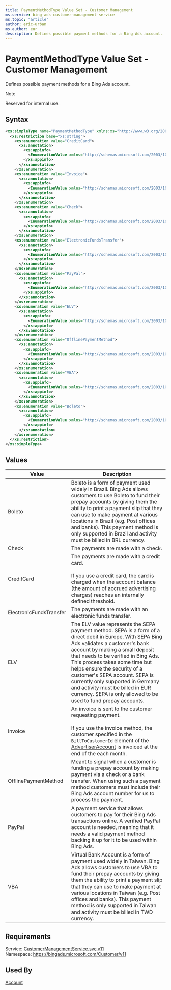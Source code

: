 ```yaml
---
title: PaymentMethodType Value Set - Customer Management
ms.service: bing-ads-customer-management-service
ms.topic: "article"
author: eric-urban
ms.author: eur
description: Defines possible payment methods for a Bing Ads account.
---
```

# PaymentMethodType Value Set - Customer Management
Defines possible payment methods for a Bing Ads account.

> [!NOTE]
> Reserved for internal use.

## Syntax
```xml
<xs:simpleType name="PaymentMethodType" xmlns:xs="http://www.w3.org/2001/XMLSchema">
  <xs:restriction base="xs:string">
    <xs:enumeration value="CreditCard">
      <xs:annotation>
        <xs:appinfo>
          <EnumerationValue xmlns="http://schemas.microsoft.com/2003/10/Serialization/">1</EnumerationValue>
        </xs:appinfo>
      </xs:annotation>
    </xs:enumeration>
    <xs:enumeration value="Invoice">
      <xs:annotation>
        <xs:appinfo>
          <EnumerationValue xmlns="http://schemas.microsoft.com/2003/10/Serialization/">2</EnumerationValue>
        </xs:appinfo>
      </xs:annotation>
    </xs:enumeration>
    <xs:enumeration value="Check">
      <xs:annotation>
        <xs:appinfo>
          <EnumerationValue xmlns="http://schemas.microsoft.com/2003/10/Serialization/">3</EnumerationValue>
        </xs:appinfo>
      </xs:annotation>
    </xs:enumeration>
    <xs:enumeration value="ElectronicFundsTransfer">
      <xs:annotation>
        <xs:appinfo>
          <EnumerationValue xmlns="http://schemas.microsoft.com/2003/10/Serialization/">4</EnumerationValue>
        </xs:appinfo>
      </xs:annotation>
    </xs:enumeration>
    <xs:enumeration value="PayPal">
      <xs:annotation>
        <xs:appinfo>
          <EnumerationValue xmlns="http://schemas.microsoft.com/2003/10/Serialization/">5</EnumerationValue>
        </xs:appinfo>
      </xs:annotation>
    </xs:enumeration>
    <xs:enumeration value="ELV">
      <xs:annotation>
        <xs:appinfo>
          <EnumerationValue xmlns="http://schemas.microsoft.com/2003/10/Serialization/">6</EnumerationValue>
        </xs:appinfo>
      </xs:annotation>
    </xs:enumeration>
    <xs:enumeration value="OfflinePaymentMethod">
      <xs:annotation>
        <xs:appinfo>
          <EnumerationValue xmlns="http://schemas.microsoft.com/2003/10/Serialization/">7</EnumerationValue>
        </xs:appinfo>
      </xs:annotation>
    </xs:enumeration>
    <xs:enumeration value="VBA">
      <xs:annotation>
        <xs:appinfo>
          <EnumerationValue xmlns="http://schemas.microsoft.com/2003/10/Serialization/">8</EnumerationValue>
        </xs:appinfo>
      </xs:annotation>
    </xs:enumeration>
    <xs:enumeration value="Boleto">
      <xs:annotation>
        <xs:appinfo>
          <EnumerationValue xmlns="http://schemas.microsoft.com/2003/10/Serialization/">9</EnumerationValue>
        </xs:appinfo>
      </xs:annotation>
    </xs:enumeration>
  </xs:restriction>
</xs:simpleType>
```

## <a name="values"></a>Values

|Value|Description|
|-----------|---------------|
|<a name="boleto"></a>Boleto|Boleto is a form of payment used widely in Brazil. Bing Ads allows customers to use Boleto to fund their prepay accounts by giving them the ability to print a payment slip that they can use to make payment at various locations in Brazil (e.g. Post offices and banks). This payment method is only supported in Brazil and activity must be billed in BRL currency.|
|<a name="check"></a>Check|The payments are made with a check.|
|<a name="creditcard"></a>CreditCard|The payments are made with a credit card.<br /><br />If you use a credit card, the card is charged when the account balance (the amount of accrued advertising charges) reaches an internally defined threshold.|
|<a name="electronicfundstransfer"></a>ElectronicFundsTransfer|The payments are made with an electronic funds transfer.|
|<a name="elv"></a>ELV|The ELV value represents the SEPA payment method. SEPA is a form of a direct debit in Europe. With SEPA Bing Ads validates a customer's bank account by making a small deposit that needs to be verified in Bing Ads. This process takes some time but helps ensure the security of a customer's SEPA account. SEPA is currently only supported in Germany and activity must be billed in EUR currency. SEPA is only allowed to be used to fund prepay accounts.|
|<a name="invoice"></a>Invoice|An invoice is sent to the customer requesting payment.<br /><br />If you use the invoice method, the customer specified in the `BillToCustomerId` element of the [AdvertiserAccount](../customer-management-service/advertiseraccount.md) is invoiced at the end of the each month.|
|<a name="offlinepaymentmethod"></a>OfflinePaymentMethod|Meant to signal when a customer is funding a prepay account by making payment via a check or a bank transfer. When using such a payment method customers must include their Bing Ads account number for us to process the payment.|
|<a name="paypal"></a>PayPal|A payment service that allows customers to pay for their Bing Ads transactions online. A verified PayPal account is needed, meaning that it needs a valid payment method backing it up for it to be used within Bing Ads.|
|<a name="vba"></a>VBA|Virtual Bank Account is a form of payment used widely in Taiwan. Bing Ads allows customers to use VBA to fund their prepay accounts by giving them the ability to print a payment slip that they can use to make payment at various locations in Taiwan (e.g. Post offices and banks). This payment method is only supported in Taiwan and activity must be billed in TWD currency.|

## Requirements
Service: [CustomerManagementService.svc v11](https://clientcenter.api.bingads.microsoft.com/Api/CustomerManagement/v11/CustomerManagementService.svc)  
Namespace: https://bingads.microsoft.com/Customer/v11  

## Used By
[Account](account.md)  
